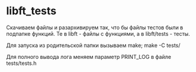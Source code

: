 # libft_tests

Скачиваем файлы и разархивируем так, что бы файлы тестов были в подпапке функций.
Те в libft - файлы с функциями, а в libft/tests - тесты.

Для запуска из родительской папки вызываем make; make -C tests/

Для полного вывода лога меняем параметр PRINT_LOG в файле tests/tests.h
